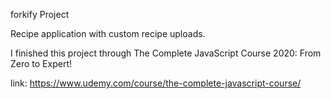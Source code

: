 forkify Project

Recipe application with custom recipe uploads.

I finished this project through The Complete JavaScript Course 2020: From Zero to Expert!

link: https://www.udemy.com/course/the-complete-javascript-course/
